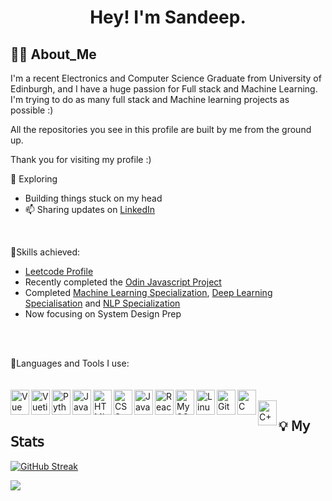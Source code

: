 
<!--<a href="https://github.com/Moonshallow5/readme-typing-svg"> <img src="https://readme-typing-svg.herokuapp.com?lines=I+love+Python.;I+love+Learning.;I+love+Java.;I+love+Programming.&center=true&width=500&height=50"></a>-->

<h1 align="center">

Hey! I'm Sandeep.
    
</h1>

##  🧑‍💻 About_Me

I'm a recent Electronics and Computer Science Graduate from University of Edinburgh, and I have a huge passion for Full stack and Machine Learning. I'm trying to do as many full stack and Machine learning projects as possible :)

All the repositories you see in this profile are built by me from the ground up. 

Thank you for visiting my profile :)

🔭 Exploring
- Building things stuck on my head
- 📫 Sharing updates on [LinkedIn](https://www.linkedin.com/in/sandeep-singh-557510200/)

<br/>



🔦Skills achieved:


- <a href="https://leetcode.com/u/moonshallow/"> Leetcode Profile </a>
- Recently completed the <a href="https://github.com/Moonshallow5/Odin_Project">Odin Javascript Project</a>
- Completed  <a href="https://coursera.org/verify/specialization/I2B4UDXUZXPU"> Machine Learning Specialization</a>, <a href="https://www.coursera.org/account/accomplishments/specialization/WO8RJLMC1ZDK"> Deep Learning Specialisation</a> and <a href="https://www.coursera.org/account/accomplishments/specialization/LBL14C1Z3SD1"> NLP Specialization </a>
- Now focusing on System Design Prep

<br/><br/>







🔧Languages and Tools I use:
<br><br><br>
<img align="left" alt="Vue" width="30px" height="40px" src="https://cdn.jsdelivr.net/gh/devicons/devicon@latest/icons/vuejs/vuejs-original.svg" />&nbsp;
<img align="left" alt="Vuetify" width="30px" height="40px"  src="https://cdn.jsdelivr.net/gh/devicons/devicon@latest/icons/vuetify/vuetify-original.svg" />&nbsp;
<img align="left" alt="Python" width="30px" height="40px" src="https://cdn.jsdelivr.net/gh/devicons/devicon/icons/python/python-plain.svg" />&nbsp;
<img align="left" alt="Java" width="30px" height="40px" src="https://cdn.jsdelivr.net/gh/devicons/devicon/icons/java/java-original.svg"/>&nbsp;
<img align="left" alt="HTML" width="30px" height="40px"  src="https://cdn.jsdelivr.net/gh/devicons/devicon/icons/html5/html5-plain.svg" />&nbsp;
<img align="left" alt="CSS" width="30px" height="40px" src="https://cdn.jsdelivr.net/gh/devicons/devicon/icons/css3/css3-plain.svg" />&nbsp;
<img align="left" alt="JavaScript" width="30px" height="40px" src="https://cdn.jsdelivr.net/gh/devicons/devicon/icons/javascript/javascript-plain.svg" />&nbsp;
<img align="left" alt="React" width="30px" height="40px" src="https://cdn.jsdelivr.net/gh/devicons/devicon/icons/react/react-original.svg" />&nbsp;
<img align="left" alt="MySQL" width="30px" height="40px" src="https://cdn.jsdelivr.net/gh/devicons/devicon/icons/mysql/mysql-original.svg" />&nbsp;
<img align="left" alt="Linux" width="30px" height="40px" src="https://cdn.jsdelivr.net/gh/devicons/devicon/icons/linux/linux-original.svg" />&nbsp;
<img align="left" alt="Git" width="30px" height="40px" src="https://cdn.jsdelivr.net/gh/devicons/devicon/icons/git/git-original.svg" />&nbsp;
<img align="left" alt="C" width="30px" height="40px"   src="https://cdn.jsdelivr.net/gh/devicons/devicon/icons/c/c-plain.svg"  />
<img align="left" alt="C++" width="30px" height="40px" src="https://cdn.jsdelivr.net/gh/devicons/devicon/icons/cplusplus/cplusplus-original.svg" />



## 💡 𝖬𝗒 𝖲𝗍𝖺𝗍𝗌
 [![GitHub Streak](https://streak-stats.demolab.com?user=Moonshallow5&theme=cobalt&hide_border=true&border_radius=4.8)](https://git.io/streak-stats) 
<br>

 <img align="center" src="https://github-readme-stats.vercel.app/api/top-langs/?username=Moonshallow5&layout=compact&theme=dracula&hide_border=true" />


<!--
<p>&nbsp;<img align="center" src="https://github-readme-stats.vercel.app/api?username=Moonshallow5&show_icons=true&locale=en" alt="Moonshallow5" /></p>

<p><img align="center" src="https://github-readme-streak-stats.herokuapp.com/?user=Moonshallow5&" alt="Moonshallow5" /></p>

--->
<!---
Moonshallow5/Moonshallow5 is a ✨ special ✨ repository because its `README.md` (this file) appears on your GitHub profile.
You can click the Preview link to take a look at your changes.
--->


